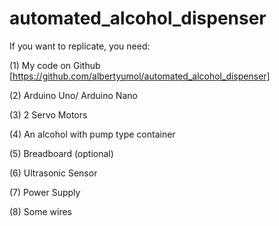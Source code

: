 # automated_alcohol_dispenser

If you want to replicate, you need:

(1) My code on Github [https://github.com/albertyumol/automated_alcohol_dispenser]

(2) Arduino Uno/ Arduino Nano

(3) 2 Servo Motors

(4) An alcohol with pump type container

(5) Breadboard (optional)

(6) Ultrasonic Sensor

(7) Power Supply

(8) Some wires
